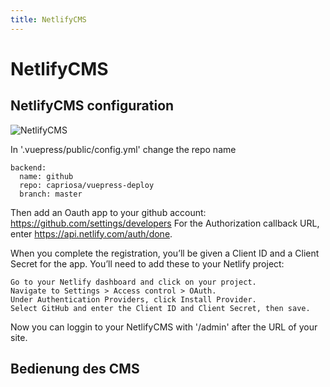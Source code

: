```yaml
---
title: NetlifyCMS
---
```

# NetlifyCMS

## NetlifyCMS configuration

![NetlifyCMS](/.vuepress/dist/vuepress-deploy.jpg)

In '.vuepress/public/config.yml' change the repo name

```
backend:
  name: github
  repo: capriosa/vuepress-deploy
  branch: master
```

Then add an Oauth app to your github account: https://github.com/settings/developers
For the Authorization callback URL, enter https://api.netlify.com/auth/done.

When you complete the registration, you’ll be given a Client ID and a Client Secret for the app. You’ll need to add these to your Netlify project:

```
Go to your Netlify dashboard and click on your project.
Navigate to Settings > Access control > OAuth.
Under Authentication Providers, click Install Provider.
Select GitHub and enter the Client ID and Client Secret, then save.
```

Now you can loggin to your NetlifyCMS with '/admin' after the URL of your site.

## Bedienung des CMS
